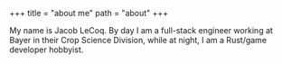 +++
title = "about me"
path = "about"
+++

My name is Jacob LeCoq. By day I am a full-stack engineer working at Bayer in their Crop Science Division, while at night, I am a Rust/game developer hobbyist.
